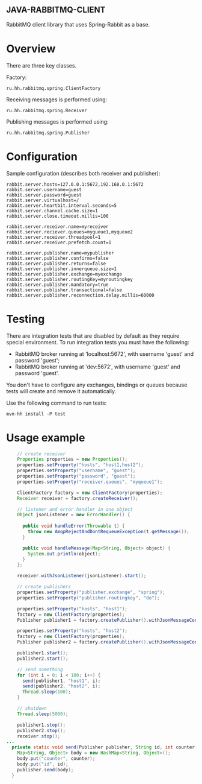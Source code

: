 ## JAVA-RABBITMQ-CLIENT

RabbitMQ client library that uses Spring-Rabbit as a base. 

# Overview

There are three key classes.

Factory:
```
ru.hh.rabbitmq.spring.ClientFactory
```
Receiving messages is performed using:
```
ru.hh.rabbitmq.spring.Receiver
```
Publishing messages is performed using:
```
ru.hh.rabbitmq.spring.Publisher
```

# Configuration

Sample configuration (describes both receiver and publisher):
```
rabbit.server.hosts=127.0.0.1:5672,192.168.0.1:5672
rabbit.server.username=guest
rabbit.server.password=guest
rabbit.server.virtualhost=/
rabbit.server.heartbit.interval.seconds=5
rabbit.server.channel.cache.size=1
rabbit.server.close.timeout.millis=100

rabbit.server.receiver.name=myreceiver
rabbit.server.reciever.queues=myqueue1,myqueue2
rabbit.server.receiver.threadpool=1
rabbit.server.receiver.prefetch.count=1

rabbit.server.publisher.name=mypublisher
rabbit.server.publisher.confirms=false
rabbit.server.publisher.returns=false
rabbit.server.publisher.innerqueue.size=1
rabbit.server.publisher.exchange=myexchange
rabbit.server.publisher.routingKey=myroutingkey
rabbit.server.publisher.mandatory=true
rabbit.server.publisher.transactional=false
rabbit.server.publisher.reconnection.delay.millis=60000
```

# Testing

There are integration tests that are disabled by default as they require special environment.
To run integration tests you must have the following:

- RabbitMQ broker running at 'localhost:5672', with username 'guest' and password 'guest';
- RabbitMQ broker running at 'dev:5672', with username 'guest' and password 'guest'.

You don't have to configure any exchanges, bindings or queues because tests will create and remove it automatically.

Use the following command to run tests:
```
mvn-hh install -P test
```

# Usage example

```java
    // create receiver
    Properties properties = new Properties();
    properties.setProperty("hosts", "host1,host2");
    properties.setProperty("username", "guest");
    properties.setProperty("password", "guest");
    properties.setProperty("receiver.queues", "myqueue1");

    ClientFactory factory = new ClientFactory(properties);
    Receiver receiver = factory.createReceiver();

    // listener and error handler in one object
    Object jsonListener = new ErrorHandler() {
    
      public void handleError(Throwable t) {
        throw new AmqpRejectAndDontRequeueException(t.getMessage());
      }

      public void handleMessage(Map<String, Object> object) {
        System.out.println(object);
      }
    };

    receiver.withJsonListener(jsonListener).start();

    // create publishers
    properties.setProperty("publisher.exchange", "spring");
    properties.setProperty("publisher.routingkey", "do");

    properties.setProperty("hosts", "host1");
    factory = new ClientFactory(properties);
    Publisher publisher1 = factory.createPublisher().withJsonMessageConverter();

    properties.setProperty("hosts", "host2");
    factory = new ClientFactory(properties);
    Publisher publisher2 = factory.createPublisher().withJsonMessageConverter();

    publisher1.start();
    publisher2.start();

    // send something
    for (int i = 0; i < 100; i++) {
      send(publisher1, "host1", i);
      send(publisher2, "host2", i);
      Thread.sleep(100);
    }

    // shutdown
    Thread.sleep(5000);

    publisher1.stop();
    publisher2.stop();
    receiver.stop();
...    
  private static void send(Publisher publisher, String id, int counter) {
    Map<String, Object> body = new HashMap<String, Object>();
    body.put("counter", counter);
    body.put("id", id);
    publisher.send(body);
  }
```
